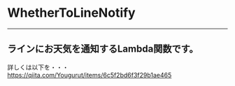 # WhetherToLineNotify
---
ラインにお天気を通知するLambda関数です。
---

詳しくは以下を・・・
https://qiita.com/Yougurut/items/6c5f2bd6f3f29b1ae465
